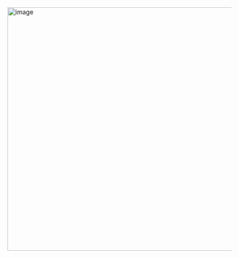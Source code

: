 <img width="548" alt="image" src="https://github.com/user-attachments/assets/daf2cbcc-e8dd-4221-87d7-e6721065b16e" />
